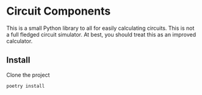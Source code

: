 # Circuit Components
This is a small Python library to all for easily calculating circuits.  This is not
a full fledged circuit simulator. At best, you should treat this as an improved
calculator.  

## Install
Clone the project
```
poetry install
```


